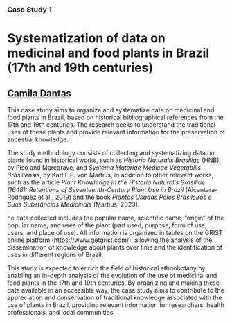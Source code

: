 ### Case Study 1
# Systematization of data on medicinal and food plants in Brazil (17th and 19th centuries)
## [Camila Dantas](http://lattes.cnpq.br/4396367747910248)

This case study aims to organize and systematize data on medicinal and food plants in Brazil, based on historical bibliographical references from the 17th and 19th centuries. The research seeks to understand the traditional uses of these plants and provide relevant information for the preservation of ancestral knowledge.

The study methodology consists of collecting and systematizing data on plants found in historical works, such as *Historia Naturalis Brasiliae* (HNB), by Piso and Marcgrave, and *Systema Materiae Medicae Vegetabilis Brasiliensis*, by Karl F.P. von Martius, in addition to other relevant works, such as the article *Plant Knowledge in the Historia Naturalis Brasiliae (1648): Retentions of Seventeenth-Century Plant Use in Brazil* (Alcantara-Rodriguez et al., 2019) and the book *Plantas Usadas Pelos Brasileiros e Suas Substâncias Medicinais* (Martius, 2023).

he data collected includes the popular name, scientific name, “origin” of the popular name, and uses of the plant (part used, purpose, form of use, users, and place of use). All information is organized in tables on the GRIST online platform (https://www.getgrist.com/), allowing the analysis of the dissemination of knowledge about plants over time and the identification of uses in different regions of Brazil.

This study is expected to enrich the field of historical ethnobotany by enabling an in-depth analysis of the evolution of the use of medicinal and food plants in the 17th and 19th centuries. By organizing and making these data available in an accessible way, the case study aims to contribute to the appreciation and conservation of traditional knowledge associated with the use of plants in Brazil, providing relevant information for researchers, health professionals, and local communities.
